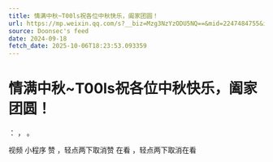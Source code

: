 ```yaml
---
title: 情满中秋~T00ls祝各位中秋快乐，阖家团圆！
url: https://mp.weixin.qq.com/s?__biz=Mzg3NzYzODU5NQ==&mid=2247484755&idx=1&sn=4ff0d4db2e922a65f107b06e0c01ba74
source: Doonsec's feed
date: 2024-09-18
fetch_date: 2025-10-06T18:23:53.093359
---
```


# 情满中秋~T00ls祝各位中秋快乐，阖家团圆！

：
，
。

视频
小程序
赞
，轻点两下取消赞
在看
，轻点两下取消在看